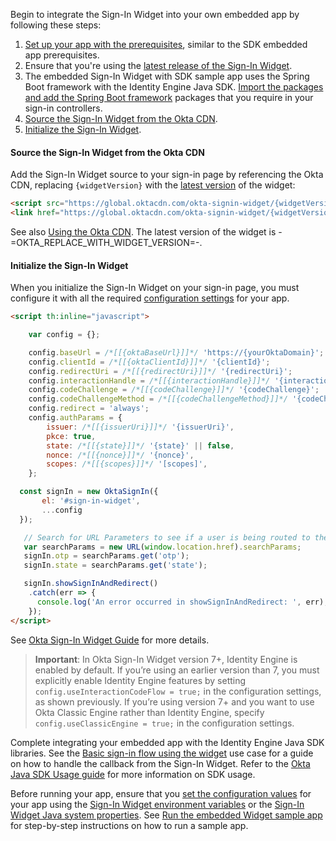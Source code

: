 Begin to integrate the Sign-In Widget into your own embedded app by following these steps:

1. [Set up your app with the prerequisites](#set-up-your-app-with-the-prerequisites), similar to the SDK embedded app prerequisites.
1. Ensure that you're using the [latest release of the Sign-In Widget](https://github.com/okta/okta-signin-widget/releases/).
1. The embedded Sign-In Widget with SDK sample app uses the Spring Boot framework with the Identity Engine Java SDK. [Import the packages and add the Spring Boot framework](#import-the-packages-and-add-the-spring-boot-framework) packages that you require in your sign-in controllers.
1. [Source the Sign-In Widget from the Okta CDN](#source-the-sign-in-widget-from-the-okta-cdn).
1. [Initialize the Sign-In Widget](#initialize-the-sign-in-widget).

#### Source the Sign-In Widget from the Okta CDN

Add the Sign-In Widget source to your sign-in page by referencing the Okta CDN, replacing `{widgetVersion}` with the [latest version](https://github.com/okta/okta-signin-widget/releases/) of the widget:

```html
<script src="https://global.oktacdn.com/okta-signin-widget/{widgetVersion}/js/okta-sign-in.min.js" type="text/javascript"></script>
<link href="https://global.oktacdn.com/okta-signin-widget/{widgetVersion}/css/okta-sign-in.min.css" type="text/css" rel="stylesheet"/>
```

See also [Using the Okta CDN](https://github.com/okta/okta-signin-widget#using-the-okta-cdn). The latest version of the widget is -=OKTA_REPLACE_WITH_WIDGET_VERSION=-.

#### Initialize the Sign-In Widget

When you initialize the Sign-In Widget on your sign-in page, you must configure it with all the required [configuration settings](#configuration-settings) for your app.

```html
<script th:inline="javascript">

    var config = {};

    config.baseUrl = /*[[{oktaBaseUrl}]]*/ 'https://{yourOktaDomain}';
    config.clientId = /*[[{oktaClientId}]]*/ '{clientId}';
    config.redirectUri = /*[[{redirectUri}]]*/ '{redirectUri}';
    config.interactionHandle = /*[[{interactionHandle}]]*/ '{interactionHandle}';
    config.codeChallenge = /*[[{codeChallenge}]]*/ '{codeChallenge}';
    config.codeChallengeMethod = /*[[{codeChallengeMethod}]]*/ '{codeChallengeMethod}';
    config.redirect = 'always';
    config.authParams = {
        issuer: /*[[{issuerUri}]]*/ '{issuerUri}',
        pkce: true,
        state: /*[[{state}]]*/ '{state}' || false,
        nonce: /*[[{nonce}]]*/ '{nonce}',
        scopes: /*[[{scopes}]]*/ '[scopes]',
    };

  const signIn = new OktaSignIn({
       el: '#sign-in-widget',
       ...config
  });

   // Search for URL Parameters to see if a user is being routed to the application to recover password
   var searchParams = new URL(window.location.href).searchParams;
   signIn.otp = searchParams.get('otp');
   signIn.state = searchParams.get('state');

   signIn.showSignInAndRedirect()
    .catch(err => {
      console.log('An error occurred in showSignInAndRedirect: ', err);
    });
</script>
```

See [Okta Sign-In Widget Guide](/docs/guides/embedded-siw/) for more details.

> **Important**: In Okta Sign-In Widget version 7+, Identity Engine is enabled by default. If you’re using an earlier version than 7, you must explicitly enable Identity Engine features by setting `config.useInteractionCodeFlow = true;` in the configuration settings, as shown previously. If you’re using version 7+ and you want to use Okta Classic Engine rather than Identity Engine, specify `config.useClassicEngine = true;` in the configuration settings.

Complete integrating your embedded app with the Identity Engine Java SDK libraries. See the [Basic sign-in flow using the widget](/docs/guides/oie-embedded-widget-use-case-basic-sign-in/java/main/) use case for a guide on how to handle the callback from the Sign-In Widget. Refer to the [Okta Java SDK Usage guide](https://github.com/okta/okta-idx-java#usage-guide) for more information on SDK usage.

Before running your app, ensure that you [set the configuration values](#set-the-configuration-values) for your app using the [Sign-In Widget environment variables](#sign-in-widget-environment-variables) or the [Sign-In Widget Java system properties](#sign-in-widget-java-properties). See [Run the embedded Widget sample app](/docs/guides/oie-embedded-common-run-samples/java/main/#run-the-embedded-widget-sample-app) for step-by-step instructions on how to run a sample app.
